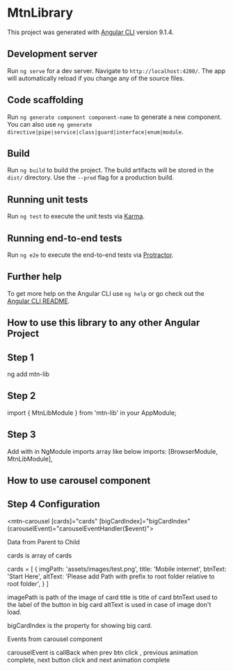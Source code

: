 # MtnLibrary

This project was generated with [Angular CLI](https://github.com/angular/angular-cli) version 9.1.4.

## Development server

Run `ng serve` for a dev server. Navigate to `http://localhost:4200/`. The app will automatically reload if you change any of the source files.

## Code scaffolding

Run `ng generate component component-name` to generate a new component. You can also use `ng generate directive|pipe|service|class|guard|interface|enum|module`.

## Build

Run `ng build` to build the project. The build artifacts will be stored in the `dist/` directory. Use the `--prod` flag for a production build.

## Running unit tests

Run `ng test` to execute the unit tests via [Karma](https://karma-runner.github.io).

## Running end-to-end tests

Run `ng e2e` to execute the end-to-end tests via [Protractor](http://www.protractortest.org/).

## Further help

To get more help on the Angular CLI use `ng help` or go check out the [Angular CLI README](https://github.com/angular/angular-cli/blob/master/README.md).

## How to use this library to any other Angular Project

## Step 1

ng add mtn-lib

## Step 2

import { MtnLibModule } from 'mtn-lib' in your AppModule;

## Step 3

Add with in NgModule imports array like below
imports: [BrowserModule, MtnLibModule],

## How to use carousel component

## Step 4 Configuration

<mtn-carousel [cards]="cards" [bigCardIndex]="bigCardIndex" (carouselEvent)="carouselEventHandler($event)"></mtn-carousel>

Data from Parent to Child

cards is array of cards

cards = [
{
imgPath: 'assets/images/test.png',
title: 'Mobile internet',
btnText: 'Start Here',
altText:
'Please add Path with prefix to root folder relative to root folder',
}
]

imagePath is path of the image of card
title is title of card
btnText used to the label of the button in big card
altText is used in case of image don't load.

bigCardIndex is the property for showing big card.

Events from carousel component

carouselEvent is callBack when prev btn click , previous animation complete,
next button click and next animation complete

